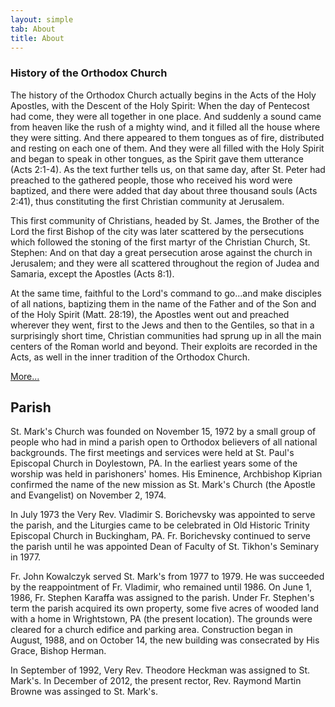 ```yaml
---
layout: simple
tab: About
title: About
---
```


### History of the Orthodox Church
The history of the Orthodox Church actually begins in the Acts of the Holy Apostles, with the Descent of the Holy Spirit: When the day of Pentecost had come, they were all together in one place. And suddenly a sound came from heaven like the rush of a mighty wind, and it filled all the house where they were sitting. And there appeared to them tongues as of fire, distributed and resting on each one of them. And they were all filled with the Holy Spirit and began to speak in other tongues, as the Spirit gave them utterance (Acts 2:1-4). As the text further tells us, on that same day, after St. Peter had preached to the gathered people, those who received his word were baptized, and there were added that day about three thousand souls (Acts 2:41), thus constituting the first Christian community at Jerusalem.

This first community of Christians, headed by St. James, the Brother of the Lord the first Bishop of the city was later scattered by the persecutions which followed the stoning of the first martyr of the Christian Church, St. Stephen: And on that day a great persecution arose against the church in Jerusalem; and they were all scattered throughout the region of Judea and Samaria, except the Apostles (Acts 8:1).

At the same time, faithful to the Lord's command to go...and make disciples of all nations, baptizing them in the name of the Father and of the Son and of the Holy Spirit (Matt. 28:19), the Apostles went out and preached wherever they went, first to the Jews and then to the Gentiles, so that in a surprisingly short time, Christian communities had sprung up in all the main centers of the Roman world and beyond. Their exploits are recorded in the Acts, as well in the inner tradition of the Orthodox Church.

[More...](/orthodoxy/index.html)

## Parish
St. Mark's Church was founded on November 15, 1972 by a small group of people who had in mind a parish open to Orthodox believers of all national backgrounds. The first meetings and services were held at St. Paul's Episcopal Church in Doylestown, PA. In the earliest years some of the worship was held in parishoners' homes. His Eminence, Archbishop Kiprian confirmed the name of the new mission as St. Mark's Church (the Apostle and Evangelist) on November 2, 1974.

In July 1973 the Very Rev. Vladimir S. Borichevsky was appointed to serve the parish, and the Liturgies came to be celebrated in Old Historic Trinity Episcopal Church in Buckingham, PA. Fr. Borichevsky continued to serve the parish until he was appointed Dean of Faculty of St. Tikhon's Seminary in 1977.

Fr. John Kowalczyk served St. Mark's from 1977 to 1979. He was succeeded by the reappointment of Fr. Vladimir, who remained until 1986. On June 1, 1986, Fr. Stephen Karaffa was assigned to the parish. Under Fr. Stephen's term the parish acquired its own property, some five acres of wooded land with a home in Wrightstown, PA (the present location). The grounds were cleared for a church edifice and parking area. Construction began in August, 1988, and on October 14, the new building was consecrated by His Grace, Bishop Herman.

In September of 1992, Very Rev. Theodore Heckman was assigned to St. Mark's. In December of 2012, the present rector, Rev. Raymond Martin Browne was assinged to St. Mark's.
